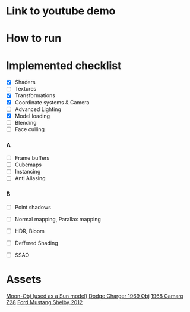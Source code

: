 # Link to youtube demo

# How to run

# Implemented checklist
- [x] Shaders
- [ ] Textures
- [x] Transformations
- [x] Coordinate systems & Camera
- [ ] Advanced Lighting
- [x] Model loading
- [ ] Blending
- [ ] Face culling

### A
- [ ] Frame buffers
- [ ] Cubemaps
- [ ] Instancing 
- [ ] Anti Aliasing

### B
- [ ] Point shadows
- [ ] Normal mapping, Parallax mapping
- [ ] HDR, Bloom
- [ ] Deffered Shading
- [ ] SSAO


# Assets
[Moon-Obj (used as a Sun model)](https://sketchfab.com/3d-models/moon-obj-f11708f1dd1f482abc22727a7eab40d4)
[Dodge Charger 1969 Obj](https://sketchfab.com/3d-models/dodge-charger-1969-obj-9706a8b7365945ecb40fb57693c9b23f)
[1968 Camaro Z28](https://sketchfab.com/3d-models/1968-camaro-z28-25e2b9207f2a481ba657b0c33db218cc)
[Ford Mustang Shelby 2012](https://sketchfab.com/3d-models/ford-mustang-shelby-2012-b60b3a520c024fd69416d56a71900626#download)